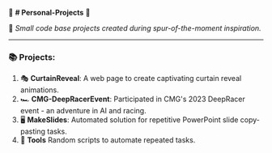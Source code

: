 🌟 **# Personal-Projects** 🌟

🚀 _Small code base projects created during spur-of-the-moment inspiration._

---

### 📚 Projects:

1. 🎭 **CurtainReveal**: A web page to create captivating curtain reveal animations.
2. 🏎️ **CMG-DeepRacerEvent**: Participated in CMG's 2023 DeepRacer event - an adventure in AI and racing.
3. 🖥️ **MakeSlides**: Automated solution for repetitive PowerPoint slide copy-pasting tasks.
4. 📜 **Tools** Random scripts to automate repeated tasks.
